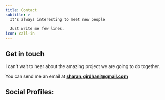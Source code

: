```yaml
---
title: Contact
subtitle: >
  It's always interesting to meet new people
  
  Just write me few lines.
icon: call-in
---
```


## Get in touch

I can't wait to hear about the amazing project we are going to do together.

You can send me an email at
<a href="mailto:sharan.girdhani@gmail.com">__sharan.girdhani@gmail.com__</a>

## Social Profiles:
<div style="width:100%">
<a href='https://www.linkedin.com/in/sharan-girdhani' target='_blank' class='no-dec' style="width:20%"><i class='icon-social-linkedin big'></i></a> &nbsp;&nbsp;&nbsp;&nbsp;&nbsp;&nbsp;&nbsp;&nbsp;&nbsp;&nbsp;&nbsp;&nbsp;&nbsp;&nbsp;&nbsp;&nbsp;&nbsp;&nbsp;&nbsp;&nbsp;&nbsp;&nbsp;&nbsp;&nbsp; <a href='https://www.github.com/sharan1' target='_blank'><i class='icon-social-github big'></i></a> &nbsp;&nbsp;&nbsp;&nbsp;&nbsp;&nbsp;&nbsp;&nbsp;&nbsp;&nbsp;&nbsp;&nbsp;&nbsp;&nbsp;&nbsp;&nbsp;&nbsp;&nbsp;&nbsp;&nbsp;&nbsp;&nbsp;&nbsp;&nbsp;<a href='https://www.facebook.com/sharan.girdhani' target='_blank'><i class='icon-social-facebook big'></i></a> &nbsp;&nbsp;&nbsp;&nbsp;&nbsp;&nbsp;&nbsp;&nbsp;&nbsp;&nbsp;&nbsp;&nbsp;&nbsp;&nbsp;&nbsp;&nbsp;&nbsp;&nbsp;&nbsp;&nbsp;&nbsp;&nbsp;&nbsp;&nbsp;<a href='https://www.twitter.com/SharanGirdhani' target='_blank'><i class='icon-social-twitter big'></i></a>
</div>
